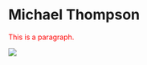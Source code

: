 <html>
 
<body>
  <h1>Michael Thompson</h1>
  <p style="color:red">This is a paragraph.</p>
  <img src="https://i.giphy.com/media/3ogwG4ktaHI9N7V1WE/giphy.webp" />
</body>
 
</html>
